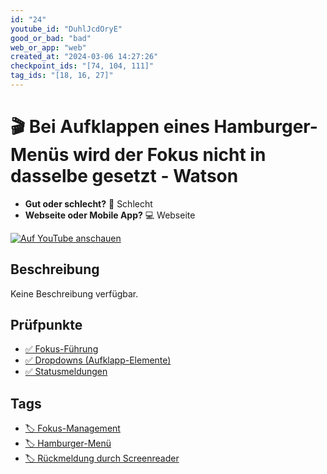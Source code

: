 ```yaml
---
id: "24"
youtube_id: "DuhlJcdOryE"
good_or_bad: "bad"
web_or_app: "web"
created_at: "2024-03-06 14:27:26"
checkpoint_ids: "[74, 104, 111]"
tag_ids: "[18, 16, 27]"
---
```


# 🎬 Bei Aufklappen eines Hamburger-Menüs wird der Fokus nicht in dasselbe gesetzt - Watson

- **Gut oder schlecht?** 🚨 Schlecht
- **Webseite oder Mobile App?** 💻 Webseite

[![Auf YouTube anschauen](https://img.youtube.com/vi/DuhlJcdOryE/sddefault.jpg)](https://youtu.be/DuhlJcdOryE)

## Beschreibung

Keine Beschreibung verfügbar.

## Prüfpunkte

- [✅ Fokus-Führung](/de/wcag/2.4.3-fokus-reihenfolge/fokus-fuehrung)
- [✅ Dropdowns (Aufklapp-Elemente)](/de/wcag/4.1.2a-erweiterte-steuerelemente-widgets/dropdowns-aufklapp-elemente)
- [✅ Statusmeldungen](/de/wcag/4.1.3-statusmeldungen/statusmeldungen)

## Tags

- [🏷️ Fokus-Management](/de/tags/fokus-management)
- [🏷️ Hamburger-Menü](/de/tags/hamburger-menue)
- [🏷️ Rückmeldung durch Screenreader](/de/tags/rueckmeldung-durch-screenreader)
